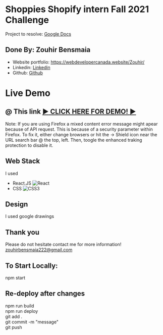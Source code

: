 # Shoppies Shopify intern Fall 2021 Challenge

Project to resolve: <a href="https://docs.google.com/document/d/1SdR9rQpocsH5rPTOcxr9noqHRld5NJlylKO9Hf94U8U/edit#heading=h.31w9woubunro">Google Docs</a>


## Done By: Zouhir Bensmaia

<ul>
    <li>Website portfolio: <a href="https://webdevelopercanada.website/Zouhir/">https://webdevelopercanada.website/Zouhir/</a></li>
    <li>Linkedin: <a href="https://www.linkedin.com/in/webdevelopercanada">Linkedin</a></li>
    <li>Github: <a href="https://github.com/ZouhirBensm">Github</a></li>
</ul>

# Live Demo

## @ This link <a href="https://zouhirbensm.github.io/Shopify-Shoppies/" target="_blank">:arrow_forward: CLICK HERE FOR DEMO! :arrow_forward:</a>

Note: If you are using Firefox a mixed content error message might apear because of API request. This is because of a security parameter within Firefox. To fix it, either change browsers or hit the -> Shield icon near the URL search bar @ the top, left. Then, toogle the enhanced traking protection to disable it. 


## Web Stack

I used
<ul>
    <li>React.JS <img alt="React" src="https://img.shields.io/badge/react-%2320232a.svg?&style=for-the-badge&logo=react&logoColor=%2361DAFB"/></li>
    <li>CSS <img alt="CSS3" src="https://img.shields.io/badge/css3-%231572B6.svg?&style=for-the-badge&logo=css3&logoColor=white"/></li>
</ul>

## Design

I used google drawings

## Thank you

Please do not hesitate contact me for more information!<br>
zouhirbensmaia222@gmail.com

## To Start Locally:
npm start

## Re-deploy after changes
npm run build<br>
npm run deploy<br>
git add .<br>
git commit -m "message"<br>
git push<br>

